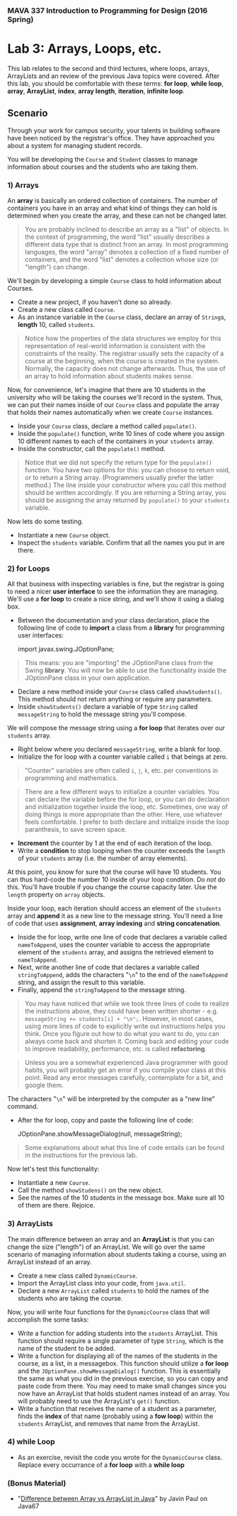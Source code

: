 ### MAVA 337 Introduction to Programming for Design  (2016 Spring)

# Lab 3: Arrays, Loops, etc.

This lab relates to the second and third lectures, where loops, arrays, ArrayLists and an review of the previous Java topics were covered. After this lab, you should be comfortable with these terms: **for loop**, **while loop**, **array**, **ArrayList**, **index**, **array length**, **iteration**, **infinite loop**.

## Scenario

Through your work for campus security, your talents in building software  have been noticed by the registrar's office. They have approached you about a system for managing student records.

You will be developing the `Course` and `Student` classes to manage information about courses and the students who are taking them.

### 1) Arrays

An **array** is basically an ordered collection of containers. The number of containers you have in an array and what kind of things they can hold is determined when you create the array, and these can not be changed later.

> You are probably inclined to describe an array as a "list" of objects. In the context of programming, the word "list" usually describes a different data type that is distinct from an array. In most programming languages, the word "array" denotes a collection of a fixed number of containers, and the word "list" denotes a collection whose size (or "length") can change.

We'll begin by developing a simple `Course` class to hold information about Courses.

- Create a new project, if you haven't done so already.
- Create a new class called `Course`.
- As an instance variable in the `Course` class, declare an array of `String`s, **length** 10, called `students`.

> Notice how the properties of the data structures we employ for this representation of real-world information is consistent with the constraints of the reality. The registrar usually sets the capacity of a course at the beginning, when the course is created in the system. Normally, the capacity does not change afterwards. Thus, the use of an array to hold information about students makes sense.

Now, for convenience, let's imagine that there are 10 students in the university who will be taking the courses we'll record in the system. Thus, we can put their names inside of our `Course` class and populate the array that holds their names automatically when we create `Course` instances.

- Inside your `Course` class, declare a method called `populate()`.
- Inside the `populate()` function, write 10 lines of code where you assign 10 different names to each of the containers in your `students` array.
- Inside the constructor, call the `populate()` method.

> Notice that we did not specify the return type for the `populate()` function. You have two options for this: you can choose to return void, or to return a String array. (Programmers usually prefer the latter method.) The line inside your constructor where you call this method should be written accordingly. If you are returning a String array, you should be assigning the array returned by `populate()` to your `students` variable.

Now lets do some testing.

- Instantiate a new `Course` object.
- Inspect the `students` variable. Confirm that all the names you put in are there.

### 2) for Loops

All that business with inspecting variables is fine, but the registrar is going to need a nicer **user interface** to see the information they are managing. We'll use a **for loop** to create a nice string, and we'll show it using a dialog box.

- Between the documentation and your class declaration, place the following line of code to **import** a class from a **library** for programming user interfaces:

    import javax.swing.JOptionPane;

> This means: you are "importing" the JOptionPane class from the Swing **library**. You will now be able to use the functionality inside the JOptionPane class in your own application.

- Declare a new method inside your `Course` class called `showStudents()`. This method should not return anything or require any parameters.
- Inside `showStudents()` declare a variable of type `String` called `messageString` to hold the message string you'll compose.

We will compose the message string using a **for loop** that iterates over our `students` array.

- Right below where you declared `messageString`, write a blank for loop.
- Initialize the for loop with a counter variable called `i` that beings at zero.

> "Counter" variables are often called `i`, `j`, `k`, etc. per conventions in programming and mathematics.

> There are a few different ways to initialize a counter variables. You can declare the variable before the for loop, or you can do declaration and initialization together inside the loop, etc. Sometimes, one way of doing things is more appropriate than the other. Here, use whatever feels comfortable. I prefer to both declare and initialize inside the loop paranthesis, to save screen space.

- **Increment** the counter by 1 at the end of each iteration of the loop.
- Write a **condition** to stop looping when the counter exceeds the `length` of your `students` array (i.e. the number of array elements).

At this point, you know for sure that the course will have 10 students. You can thus hard-code the number 10 inside of your loop condition. Do *not* do this. You'll have trouble if you change the course capacity later. Use the `length` property on `array` objects.

Inside your loop, each iteration should access an element of the `students` array and **append** it as a new line to the message string. You'll need a line of code that uses **assignment**, **array indexing** and **string concatenation**.

- Inside the for loop, write one line of code that declares a variable called `nameToAppend`, uses the counter variable to access the appropriate element of the `students` array, and assigns the retrieved element to `nameToAppend`.
- Next, write another line of code that declares a variable called `stringToAppend`, adds the characters "`\n`" to the end of the `nameToAppend` string, and assign the result to this variable.
- Finally, append the `stringToAppend` to the message string.

> You may have noticed that while we took three lines of code to realize the instructions above, they could have been written shorter - e.g. `messageString += students[i] + "\n";`. However, in most cases, using more lines of code to explicitly write out instructions helps you think. Once you figure out how to do what you want to do, you can always come back and shorten it. Coming back and editing your code to improve readability, performance, etc. is called **refactoring**.

> Unless you are a somewhat experienced Java programmer with good habits, you will probably get an error if you compile your class at this point. Read any error messages carefully, contemplate for a bit, and google them.

The characters "`\n`" will be interpreted by the computer as a "new line" command.

- After the for loop, copy and paste the following line of code:

    JOptionPane.showMessageDialog(null, messageString);

> Some explanations about what this line of code entails can be found in the instructions for the previous lab.

Now let's test this functionality:

- Instantiate a new `Course`.
- Call the method `showStudens()` on the new object.
- See the names of the 10 students in the message box. Make sure all 10 of them are there. Rejoice.

### 3) ArrayLists

The main difference between an array and an **ArrayList** is that you can change the size ("length") of an ArrayList.  We will go over the same scenario of managing information about students taking a course, using an ArrayList instead of an array.

- Create a new class called `DynamicCourse`.
- Import the ArrayList class into your code, from `java.util`.
- Declare a new `ArrayList` called `students` to hold the names of the students who are taking the course.

Now, you will write four functions for the `DynamicCourse` class that will accomplish the some tasks:

- Write a function for adding students into the `students` ArrayList. This function should require a single parameter of type `String`, which is the name of the student to be added.
- Write a function for displaying all of the names of the students in the course, as a list, in a messagebox. This function should utilize a **for loop** and the `JOptionPane.showMessageDialog()` function. This is essentially the same as what you did in the previous exercise, so you can copy and paste code from there. You may need to make small changes since you now have an ArrayList that holds student names instead of an array. You will probably need to use the ArrayList's `get()` function.
- Write a function that receives the name of a student as a parameter, finds the **index** of that name (probably using a **fow loop**) within the `students` ArrayList, and removes that name from the ArrayList.

### 4) while Loop

- As an exercise, revisit the code you wrote for the `DynamicCourse` class. Replace every occurrance of a **for loop** with a **while loop**

### (Bonus Material)

- "[Difference between Array vs ArrayList in Java](http://java67.blogspot.com.tr/2012/12/difference-between-array-vs-arraylist-java.html)" by Javin Paul on Java67
